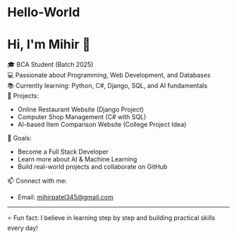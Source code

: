 # Hello-World

# Hi, I'm Mihir 👋

🎓 BCA Student (Batch 2025)  
💻 Passionate about Programming, Web Development, and Databases  
📚 Currently learning: Python, C#, Django, SQL, and AI fundamentals  
🚀 Projects:  
- Online Restaurant Website (Django Project)  
- Computer Shop Management (C# with SQL)  
- AI-based Item Comparison Website (College Project Idea)  

🌱 Goals:  
- Become a Full Stack Developer  
- Learn more about AI & Machine Learning  
- Build real-world projects and collaborate on GitHub  

📫 Connect with me:  
- Email: mihirpatel345@gmail.com   

---
⭐ Fun fact: I believe in learning step by step and building practical skills every day!

